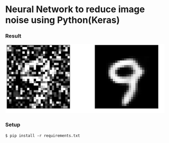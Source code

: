 # Neural Network to reduce image noise using Python(Keras)
### Result
![software](img/1.JPG)
### Setup
```
$ pip install -r requirements.txt
```
